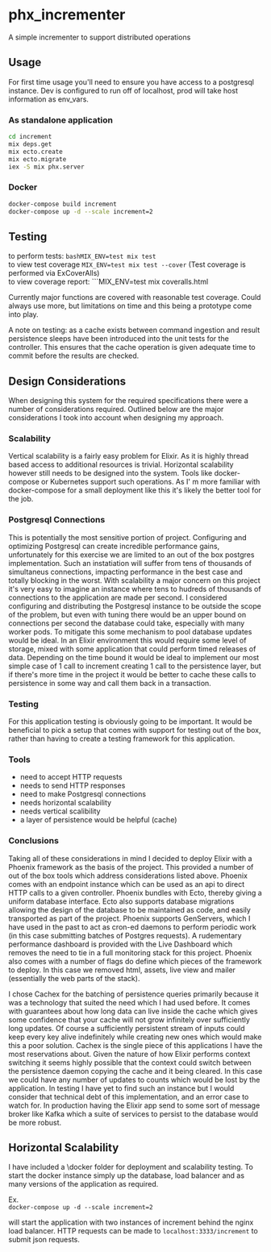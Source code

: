 # phx_incrementer
A simple incrementer to support distributed operations

## Usage

For first time usage you'll need to ensure you have access to a postgresql instance. Dev is configured to run off of localhost, prod will take host information as env_vars.

### As standalone application
```bash
cd increment
mix deps.get
mix ecto.create
mix ecto.migrate
iex -S mix phx.server
```

### Docker
```bash
docker-compose build increment
docker-compose up -d --scale increment=2
```

## Testing
to perform tests: ```bashMIX_ENV=test mix test```  
to view test coverage ```MIX_ENV=test mix test --cover``` (Test coverage is performed via ExCoverAlls)  
to view coverage report: ```MIX_ENV=test mix coveralls.html

Currently major functions are covered with reasonable test coverage. Could always use more, but limitations on time and this being a prototype come into play.

A note on testing: as a cache exists between command ingestion and result persistence sleeps have been introduced into the unit tests for the controller. This ensures that the cache operation is given adequate time to commit before the results are checked.

## Design Considerations

When designing this system for the required specifications there were a number of considerations required. Outlined below are the major considerations I took into account when designing my approach.

### Scalability
Vertical scalability is a fairly easy problem for Elixir. As it is highly thread based access to additional resources is trivial. Horizontal scalability however still needs to be designed into the system. Tools like docker-compose or Kubernetes support such operations. As I' m more familiar with docker-compose for a small deployment like this it's likely the better tool for the job.

### Postgresql Connections
This is potentially the most sensitive portion of project. Configuring and optimizing Postgresql can create incredible performance gains, unfortunately for this exercise we are limited to an out of the box postgres implementation. Such an instatiation will suffer from tens of thousands of simultaneus connections, impacting performance in the best case and totally blocking in the worst. With scalability a major concern on this project it's very easy to imagine an instance where tens to hudreds of thousands of connections to the application are made per second. I considered configuring and distributing the Postgresql instance to be outside the scope of the problem, but even with tuning there would be an upper bound on connections per second the database could take, especially with many worker pods. To mitigate this some mechanism to pool database updates would be ideal. In an Elixir environment this would require some level of storage, mixed with some application that could perform timed releases of data. Depending on the time bound it would be ideal to implement our most simple case of 1 call to increment creating 1 call to the persistence layer, but if there's more time in the project it would be better to cache these calls to persistence in some way and call them back in a transaction.

### Testing
For this application testing is obviously going to be important. It would be beneficial to pick a setup that comes with support for testing out of the box, rather than having to create a testing framework for this application.

### Tools
 - need to accept HTTP requests
 - needs to send HTTP responses
 - need to make Postgresql connections
 - needs horizontal scalability
 - needs vertical scalibility
 - a layer of persistence would be helpful (cache)

### Conclusions
Taking all of these considerations in mind I decided to deploy Elixir with a Phoenix framework as the basis of the project. This provided a number of out of the box tools which address considerations listed above. Phoenix comes with an endpoint instance which can be used as an api to direct HTTP calls to a given controller. Phoenix bundles with Ecto, thereby giving a uniform database interface. Ecto also supports database migrations allowing the design of the database to be maintained as code, and easily transported as part of the project. Phoenix supports GenServers, which I have used in the past to act as cron-ed daemons to perform periodic work (in this case submitting batches of Postgres requests). A rudementary performance dashboard is provided with the Live Dashboard which removes the need to tie in a full monitoring stack for this project. Phoenix also comes with a number of flags do define which pieces of the framework to deploy. In this case we removed html, assets, live view and mailer (essentially the web parts of the stack).

I chose Cachex for the batching of persistence queries primarily because it was a technology that suited the need which I had used before. It comes with guarantees about how long data can live inside the cache which gives some confidence that your cache will not grow infinitely over sufficiently long updates. Of course a sufficiently persistent stream of inputs could keep every key alive indefinitely while creating new ones which would make this a poor solution. Cachex is the single piece of this applications I have the most reservations about. Given the nature of how Elixir performs context switching it seems highly possible that the context could switch between the persistence daemon copying the cache and it being cleared. In this case we could have any number of updates to counts which would be lost by the application. In testing I have yet to find such an instance but I would consider that technical debt of this implementation, and an error case to watch for. In production having the Elixir app send to some sort of message broker like Kafka which a suite of services to persist to the database would be more robust.

## Horizontal Scalability
I have included a \docker folder for deployment and scalability testing. To start the docker instance simply up the database, load balancer and as many versions of the application as required.

Ex.  
```docker-compose up -d --scale increment=2```

will start the application with two instances of increment behind the nginx load balancer. HTTP requests can be made to `localhost:3333/increment` to submit json requests.
